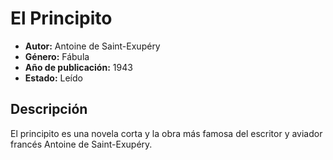# El Principito
- **Autor:** Antoine de Saint-Exupéry
- **Género:** Fábula
- **Año de publicación:** 1943
- **Estado:** Leído

## Descripción
El principito es una novela corta y la obra más famosa del escritor y aviador francés Antoine de Saint-Exupéry.​